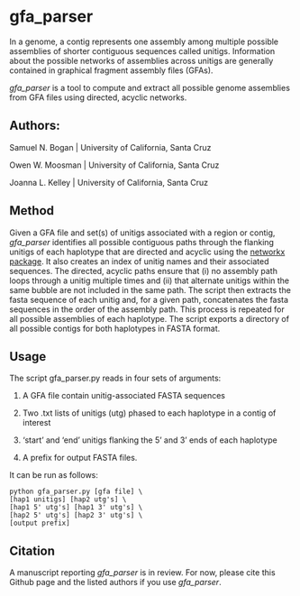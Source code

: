 # gfa_parser

In a genome, a contig represents one assembly among multiple possible assemblies of shorter contiguous sequences called unitigs. Information about the possible networks of assemblies across unitigs are generally contained in graphical fragment assembly files (GFAs). 

*gfa_parser* is a tool to compute and extract all possible genome assemblies from GFA files using directed, acyclic networks.

## Authors: 
Samuel N. Bogan | University of California, Santa Cruz

Owen W. Moosman | University of California, Santa Cruz

Joanna L. Kelley | University of California, Santa Cruz

## Method

Given a GFA file and set(s) of unitigs associated with a region or contig, *gfa_parser* identifies all possible contiguous paths through the flanking unitigs of each haplotype that are directed and acyclic using the [networkx package](https://networkx.org/). It also creates an index of unitig names and their associated sequences. The directed, acyclic paths ensure that (i) no assembly path loops through a unitig multiple times and (ii) that alternate unitigs within the same bubble are not included in the same path. The script then extracts the fasta sequence of each unitig and, for a given path, concatenates the fasta sequences in the order of the assembly path. This process is repeated for all possible assemblies of each haplotype. The script exports a directory of all possible contigs for both haplotypes in FASTA format.

## Usage

The script gfa_parser.py reads in four sets of arguments: 

1. A GFA file contain unitig-associated FASTA sequences 

2. Two .txt lists of unitigs (utg) phased to each haplotype in a contig of interest

3. ‘start’ and ‘end’ unitigs flanking the 5’ and 3’ ends of each haplotype

4. A prefix for output FASTA files. 

It can be run as follows:

    python gfa_parser.py [gfa file] \
    [hap1 unitigs] [hap2 utg's] \
    [hap1 5' utg's] [hap1 3' utg's] \
    [hap2 5' utg's] [hap2 3' utg's] \
    [output prefix]
    
## Citation

A manuscript reporting *gfa_parser* is in review. For now, please cite this Github page and the listed authors if you use *gfa_parser*.
    
